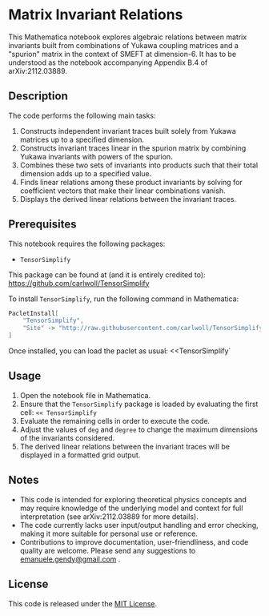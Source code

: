 # Matrix Invariant Relations

This Mathematica notebook explores algebraic relations between matrix invariants built from combinations of Yukawa coupling matrices and a "spurion" matrix in the context of SMEFT at dimension-6. It has to be understood as the notebook accompanying Appendix B.4 of arXiv:2112.03889.

## Description

The code performs the following main tasks:

1. Constructs independent invariant traces built solely from Yukawa matrices up to a specified dimension.
2. Constructs invariant traces linear in the spurion matrix by combining Yukawa invariants with powers of the spurion.
3. Combines these two sets of invariants into products such that their total dimension adds up to a specified value.
4. Finds linear relations among these product invariants by solving for coefficient vectors that make their linear combinations vanish.
5. Displays the derived linear relations between the invariant traces.

## Prerequisites

This notebook requires the following packages:

- `TensorSimplify`

This package can be found at (and it is entirely credited to): https://github.com/carlwoll/TensorSimplify

To install `TensorSimplify`, run the following command in Mathematica:

```mathematica
PacletInstall[
    "TensorSimplify", 
    "Site" -> "http://raw.githubusercontent.com/carlwoll/TensorSimplify/master"
]
```
Once installed, you can load the paclet as usual:
<<TensorSimplify`

## Usage

1. Open the notebook file in Mathematica.
2. Ensure that the `TensorSimplify` package is loaded by evaluating the first cell: `<< TensorSimplify`
3. Evaluate the remaining cells in order to execute the code.
4. Adjust the values of `deg` and `degree` to change the maximum dimensions of the invariants considered.
5. The derived linear relations between the invariant traces will be displayed in a formatted grid output.

## Notes

- This code is intended for exploring theoretical physics concepts and may require knowledge of the underlying model and context for full interpretation (see arXiv:2112.03889
for more details).
- The code currently lacks user input/output handling and error checking, making it more suitable for personal use or reference.
- Contributions to improve documentation, user-friendliness, and code quality are welcome. Please send any suggestions to emanuele.gendy@gmail.com .

## License

This code is released under the [MIT License](LICENSE).
